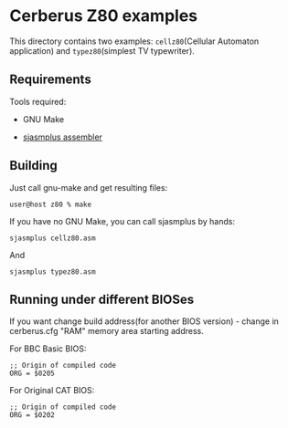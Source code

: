 # Cerberus Z80 examples

This directory contains two examples: `cellz80`(Cellular Automaton application) and `typez80`(simplest TV typewriter).

## Requirements

Tools required:

 * GNU Make

 * [sjasmplus assembler](https://github.com/z00m128/sjasmplus)

## Building

Just call gnu-make and get resulting files: 

```
user@host z80 % make
```

If you have no GNU Make, you can call sjasmplus by hands:

```
sjasmplus cellz80.asm
```

And 

```
sjasmplus typez80.asm
```

## Running under different BIOSes

If you want change build address(for another BIOS version) - change in cerberus.cfg "RAM" memory area starting address.

For BBC Basic BIOS: 

```
;; Origin of compiled code
ORG = $0205
```

For Original CAT BIOS:
```
;; Origin of compiled code
ORG = $0202
```
